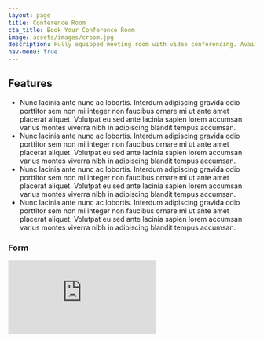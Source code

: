 ```yaml
---
layout: page
title: Conference Room
cta_title: Book Your Conference Room
image: assets/images/croom.jpg
description: Fully equipped meeting room with video conferencing. Available by the hour.
nav-menu: true
---
```


<!-- Main -->
<div id="main" class="alt">

<!-- One -->
<section id="one">
	<div class="inner">
		
<!-- Elements -->
<h2 id="elements">Features</h2>
<div class="row 200%">
	<div class="6u 12u$(medium)">

<!-- Text stuff -->

<ul>
	<li>Nunc lacinia ante nunc ac lobortis. Interdum adipiscing gravida odio porttitor sem non mi integer non faucibus ornare mi ut ante amet placerat aliquet. Volutpat eu sed ante lacinia sapien lorem accumsan varius montes viverra nibh in adipiscing blandit tempus accumsan.</li>
	<li>Nunc lacinia ante nunc ac lobortis. Interdum adipiscing gravida odio porttitor sem non mi integer non faucibus ornare mi ut ante amet placerat aliquet. Volutpat eu sed ante lacinia sapien lorem accumsan varius montes viverra nibh in adipiscing blandit tempus accumsan.</li>
	<li>Nunc lacinia ante nunc ac lobortis. Interdum adipiscing gravida odio porttitor sem non mi integer non faucibus ornare mi ut ante amet placerat aliquet. Volutpat eu sed ante lacinia sapien lorem accumsan varius montes viverra nibh in adipiscing blandit tempus accumsan.</li>
	<li>Nunc lacinia ante nunc ac lobortis. Interdum adipiscing gravida odio porttitor sem non mi integer non faucibus ornare mi ut ante amet placerat aliquet. Volutpat eu sed ante lacinia sapien lorem accumsan varius montes viverra nibh in adipiscing blandit tempus accumsan.</li>
</ul>



</div>
<div class="6u$ 12u$(medium)">


<!-- Form -->
<h3>Form</h3>

<div class="google-form-container">
	<iframe src="https://docs.google.com/forms/d/e/1FAIpQLScUz-ulzJoO6KbdtevGb5nr2JJI3uvaFQD2dcrV-oQPkMT4Hw/viewform?embedded=true" frameborder="0" 
	marginheight="0" 
	marginwidth="0" 
	loading="lazy">Loading…</iframe>
</div>


</div>
</div>

</div>
</section>

</div>
